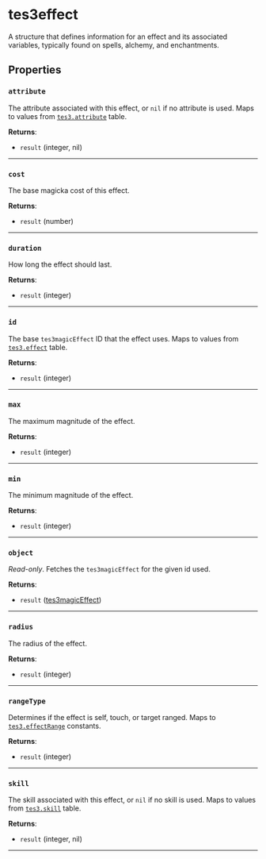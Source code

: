 <!---
	This file is autogenerated. Do not edit this file manually. Your changes will be ignored.
	More information: https://github.com/MWSE/MWSE/tree/master/docs
-->

# tes3effect

A structure that defines information for an effect and its associated variables, typically found on spells, alchemy, and enchantments.

## Properties

### `attribute`

The attribute associated with this effect, or `nil` if no attribute is used. Maps to values from [`tes3.attribute`](https://mwse.github.io/MWSE/references/attributes/) table.

**Returns**:

* `result` (integer, nil)

***

### `cost`

The base magicka cost of this effect.

**Returns**:

* `result` (number)

***

### `duration`

How long the effect should last.

**Returns**:

* `result` (integer)

***

### `id`

The base `tes3magicEffect` ID that the effect uses. Maps to values from [`tes3.effect`](https://mwse.github.io/MWSE/references/magic-effects/) table.

**Returns**:

* `result` (integer)

***

### `max`

The maximum magnitude of the effect.

**Returns**:

* `result` (integer)

***

### `min`

The minimum magnitude of the effect.

**Returns**:

* `result` (integer)

***

### `object`

*Read-only*. Fetches the `tes3magicEffect` for the given id used.

**Returns**:

* `result` ([tes3magicEffect](../../types/tes3magicEffect))

***

### `radius`

The radius of the effect.

**Returns**:

* `result` (integer)

***

### `rangeType`

Determines if the effect is self, touch, or target ranged. Maps to [`tes3.effectRange`](https://mwse.github.io/MWSE/references/effect-ranges/) constants.

**Returns**:

* `result` (integer)

***

### `skill`

The skill associated with this effect, or `nil` if no skill is used. Maps to values from [`tes3.skill`](https://mwse.github.io/MWSE/references/skills/) table.

**Returns**:

* `result` (integer, nil)

***

